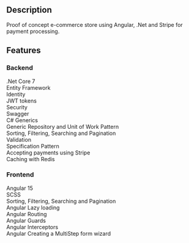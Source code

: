 ## Description
Proof of concept e-commerce store using Angular, .Net and Stripe for payment processing.

## Features

### Backend <br /> 
.Net Core 7 <br /> 
Entity Framework <br /> 
Identity <br /> 
JWT tokens <br /> 
Security <br /> 
Swagger  <br /> 
C# Generics <br /> 
Generic Repository and Unit of Work Pattern <br /> 
Sorting, Filtering, Searching and Pagination <br /> 
Validation <br /> 
Specification Pattern <br /> 
Accepting payments using Stripe <br /> 
Caching with Redis <br /> 

### Frontend <br /> 
Angular 15 <br /> 
SCSS <br /> 
Sorting, Filtering, Searching and Pagination<br /> 
Angular Lazy loading <br /> 
Angular Routing <br /> 
Angular Guards <br /> 
Angular Interceptors <br /> 
Angular Creating a MultiStep form wizard <br /> 
